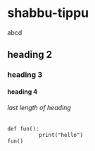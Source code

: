 # shabbu-tippu
abcd
## heading 2 
### heading 3 
#### heading 4
###### last length of heading
```
def fun():
          print("hello")
fun()
```
